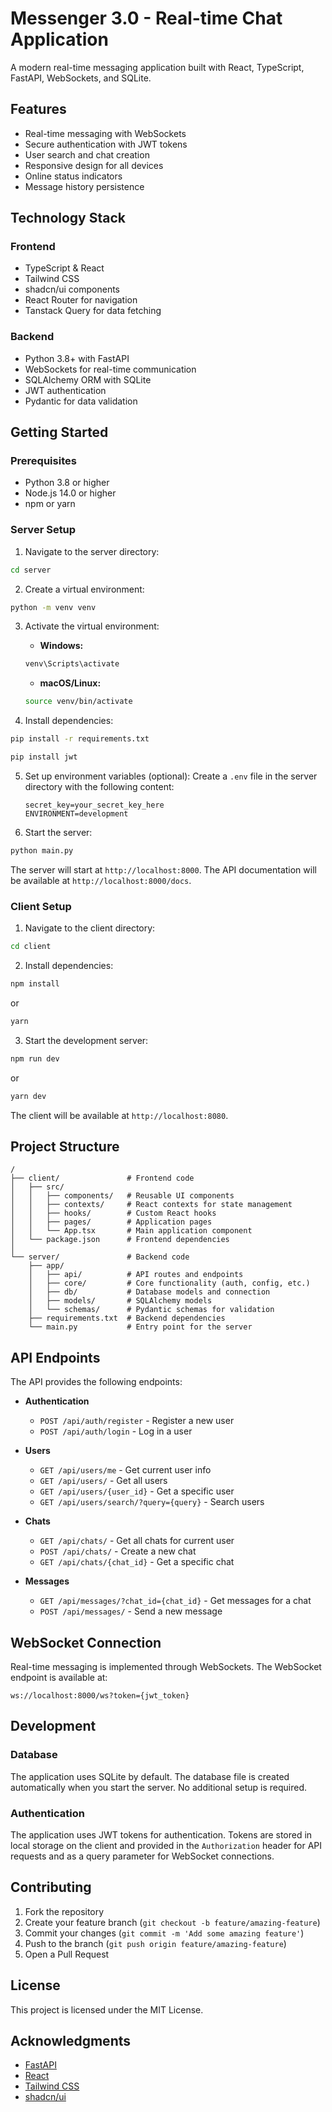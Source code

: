 
# Messenger 3.0 - Real-time Chat Application

A modern real-time messaging application built with React, TypeScript, FastAPI, WebSockets, and SQLite.

## Features

- Real-time messaging with WebSockets
- Secure authentication with JWT tokens
- User search and chat creation
- Responsive design for all devices
- Online status indicators
- Message history persistence

## Technology Stack

### Frontend
- TypeScript & React
- Tailwind CSS
- shadcn/ui components
- React Router for navigation
- Tanstack Query for data fetching

### Backend
- Python 3.8+ with FastAPI
- WebSockets for real-time communication
- SQLAlchemy ORM with SQLite
- JWT authentication
- Pydantic for data validation

## Getting Started

### Prerequisites

- Python 3.8 or higher
- Node.js 14.0 or higher
- npm or yarn

### Server Setup

1. Navigate to the server directory:
```bash
cd server
```

2. Create a virtual environment:
```bash
python -m venv venv
```

3. Activate the virtual environment:
   - **Windows:**
   ```bash
   venv\Scripts\activate
   ```
   - **macOS/Linux:**
   ```bash
   source venv/bin/activate
   ```

4. Install dependencies:
```bash
pip install -r requirements.txt
```
```bash
pip install jwt
```

5. Set up environment variables (optional):
   Create a `.env` file in the server directory with the following content:
   ```
   secret_key=your_secret_key_here
   ENVIRONMENT=development
   ```

6. Start the server:
```bash
python main.py
```

The server will start at `http://localhost:8000`. The API documentation will be available at `http://localhost:8000/docs`.

### Client Setup

1. Navigate to the client directory:
```bash
cd client
```

2. Install dependencies:
```bash
npm install
```
or
```bash
yarn
```

3. Start the development server:
```bash
npm run dev
```
or
```bash
yarn dev
```

The client will be available at `http://localhost:8080`.

## Project Structure

```
/
├── client/               # Frontend code
│   ├── src/
│   │   ├── components/   # Reusable UI components
│   │   ├── contexts/     # React contexts for state management
│   │   ├── hooks/        # Custom React hooks
│   │   ├── pages/        # Application pages
│   │   └── App.tsx       # Main application component
│   └── package.json      # Frontend dependencies
│
└── server/               # Backend code
    ├── app/
    │   ├── api/          # API routes and endpoints
    │   ├── core/         # Core functionality (auth, config, etc.)
    │   ├── db/           # Database models and connection
    │   ├── models/       # SQLAlchemy models
    │   └── schemas/      # Pydantic schemas for validation
    ├── requirements.txt  # Backend dependencies
    └── main.py           # Entry point for the server
```

## API Endpoints

The API provides the following endpoints:

- **Authentication**
  - `POST /api/auth/register` - Register a new user
  - `POST /api/auth/login` - Log in a user

- **Users**
  - `GET /api/users/me` - Get current user info
  - `GET /api/users/` - Get all users
  - `GET /api/users/{user_id}` - Get a specific user
  - `GET /api/users/search/?query={query}` - Search users

- **Chats**
  - `GET /api/chats/` - Get all chats for current user
  - `POST /api/chats/` - Create a new chat
  - `GET /api/chats/{chat_id}` - Get a specific chat

- **Messages**
  - `GET /api/messages/?chat_id={chat_id}` - Get messages for a chat
  - `POST /api/messages/` - Send a new message

## WebSocket Connection

Real-time messaging is implemented through WebSockets. The WebSocket endpoint is available at:

```
ws://localhost:8000/ws?token={jwt_token}
```

## Development

### Database

The application uses SQLite by default. The database file is created automatically when you start the server. No additional setup is required.

### Authentication

The application uses JWT tokens for authentication. Tokens are stored in local storage on the client and provided in the `Authorization` header for API requests and as a query parameter for WebSocket connections.

## Contributing

1. Fork the repository
2. Create your feature branch (`git checkout -b feature/amazing-feature`)
3. Commit your changes (`git commit -m 'Add some amazing feature'`)
4. Push to the branch (`git push origin feature/amazing-feature`)
5. Open a Pull Request

## License

This project is licensed under the MIT License.

## Acknowledgments

- [FastAPI](https://fastapi.tiangolo.com/)
- [React](https://reactjs.org/)
- [Tailwind CSS](https://tailwindcss.com/)
- [shadcn/ui](https://ui.shadcn.com/)
